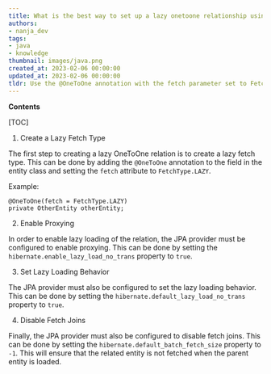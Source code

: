 ```yaml
---
title: What is the best way to set up a lazy onetoone relationship using jpa?
authors:
- nanja_dev
tags:
- java
- knowledge
thumbnail: images/java.png
created_at: 2023-02-06 00:00:00
updated_at: 2023-02-06 00:00:00
tldr: Use the @OneToOne annotation with the fetch parameter set to FetchType.LAZY.
---
```


**Contents**

[TOC]

1. Create a Lazy Fetch Type

The first step to creating a lazy OneToOne relation is to create a lazy fetch type. This can be done by adding the `@OneToOne` annotation to the field in the entity class and setting the `fetch` attribute to `FetchType.LAZY`.

Example:

```
@OneToOne(fetch = FetchType.LAZY)
private OtherEntity otherEntity;
```

2. Enable Proxying

In order to enable lazy loading of the relation, the JPA provider must be configured to enable proxying. This can be done by setting the `hibernate.enable_lazy_load_no_trans` property to `true`.

3. Set Lazy Loading Behavior

The JPA provider must also be configured to set the lazy loading behavior. This can be done by setting the `hibernate.default_lazy_load_no_trans` property to `true`.

4. Disable Fetch Joins

Finally, the JPA provider must also be configured to disable fetch joins. This can be done by setting the `hibernate.default_batch_fetch_size` property to `-1`. This will ensure that the related entity is not fetched when the parent entity is loaded.
